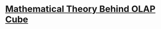 # [Mathematical Theory Behind OLAP Cube](https://chatgpt.com/canvas/shared/67c102fcd0308191a99836b056abca90)

